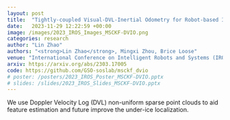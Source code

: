 ```yaml
---
layout: post
title:  "Tightly-coupled Visual-DVL-Inertial Odometry for Robot-based Ice-water Boundary Exploration"
date:   2023-11-29 12:22:59 +00:00
image: /images/2023_IROS_Images_MSCKF-DVIO.png
categories: research
author: "Lin Zhao"
authors: "<strong>Lin Zhao</strong>, Mingxi Zhou, Brice Loose"
venue: "International Conference on Intelligent Robots and Systems (IROS), 2023"
arxiv: https://arxiv.org/abs/2303.17005
code: https://github.com/GSO-soslab/msckf_dvio
# poster: /posters/2023_IROS_Poster_MSCKF-DVIO.pptx
# slides: /slides/2023_IROS_Slides_MSCKF-DVIO.pptx
---
```

We use Doppler Velocity Log (DVL) non-uniform sparse point clouds to aid feature estimation and future improve the under-ice localization.